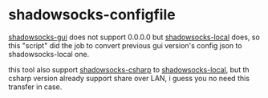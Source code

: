 shadowsocks-configfile
======================

[shadowsocks-gui](https://github.com/shadowsocks/shadowsocks-gui) does not support 0.0.0.0
but [shadowsocks-local](https://github.com/shadowsocks/shadowsocks-go) does, so this "script" did the job to convert previous gui version's config json to shadowsocks-local one.

this tool also support [shadowsocks-csharp](https://github.com/clowwindy/shadowsocks-csharp) to [shadowsocks-local](https://github.com/shadowsocks/shadowsocks-go), but th csharp version already support share over LAN, i guess you no need this transfer in case.
